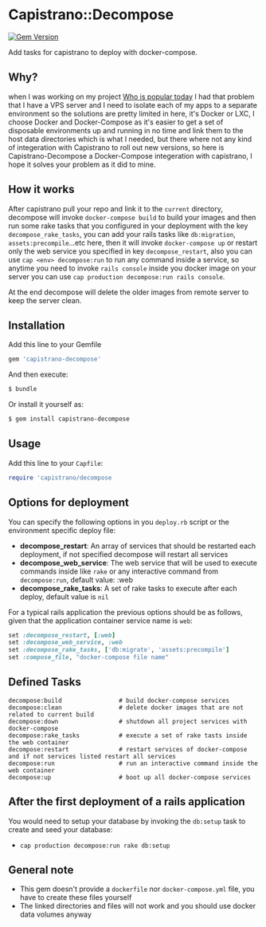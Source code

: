 # Capistrano::Decompose

[![Gem Version](https://badge.fury.io/rb/capistrano-decompose.svg)](https://badge.fury.io/rb/capistrano-decompose)

Add tasks for capistrano to deploy with docker-compose.

## Why?

when I was working on my project [Who is popular today](https://www.whoispopulartoday.com) I had that problem that I have a VPS server and I need to isolate each of my apps to a separate environment so the solutions are pretty limited in here, it's Docker or LXC,
I choose Docker and Docker-Compose as it's easier to get a set of disposable environments up and running in no time and link them to the host data directories which is what I needed, but there where not any kind of integeration with Capistrano to roll out new versions, so here is Capistrano-Decompose a Docker-Compose integeration with capistrano, I hope it solves your problem as it did to mine.

## How it works

After capistrano pull your repo and link it to the `current` directory, decompose will invoke `docker-compose build` to build your images and then run some rake tasks that you configured in your deployment with the key `decompose_rake_tasks`, you can add your rails tasks like `db:migration`, `assets:precompile`...etc here, then it will invoke `docker-compose up` or restart only the web service you specified in key `decompose_restart`, also you can use `cap <env> decompose:run` to run any command inside a service, so anytime you need to invoke `rails console` inside you docker image on your server you can use `cap production decompose:run rails console`.

At the end decompose will delete the older images from remote server to keep the server clean.

## Installation

Add this line to your Gemfile

``` ruby
gem 'capistrano-decompose'
```

And then execute:

``` bash
$ bundle
```

Or install it yourself as:

``` bash
$ gem install capistrano-decompose
```

## Usage

Add this line to your `Capfile`:

``` ruby
require 'capistrano/decompose
```

## Options for deployment

You can specify the following options in you `deploy.rb` script or the environment specific deploy file:

* **decompose_restart**: An array of services that should be restarted each deployment, if not specified decompose will restart all services
* **decompose_web_service**: The web service that will be used to execute commands inside like `rake` or any interactive command from `decompose:run`, default value: :web
* **decompose_rake_tasks**: A set of rake tasks to execute after each deploy, default value is `nil`

For a typical rails application the previous options should be as follows, given that the application container service name is `web`:

```ruby
set :decompose_restart, [:web]
set :decompose_web_service, :web
set :decompose_rake_tasks, ['db:migrate', 'assets:precompile']
set :compose_file, "docker-compose file name"
```

## Defined Tasks

```
decompose:build                # build docker-compose services
decompose:clean                # delete docker images that are not related to current build
decompose:down                 # shutdown all project services with docker-compose
decompose:rake_tasks           # execute a set of rake tasts inside the web container
decompose:restart              # restart services of docker-compose and if not services listed restart all services
decompose:run                  # run an interactive command inside the web container
decompose:up                   # boot up all docker-compose services
```

## After the first deployment of a rails application

You would need to setup your database by invoking the `db:setup` task to create and seed your database:

* `cap production decompose:run rake db:setup`

## General note

* This gem doesn't provide a `dockerfile` nor `docker-compose.yml` file, you have to create these files yourself
* The linked directories and files will not work and you should use docker data volumes anyway
